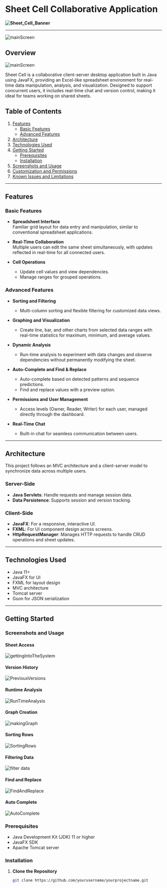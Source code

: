 # Sheet Cell Collaborative Application

**![Sheet_Cell_Banner](https://github.com/user-attachments/assets/9a983ab6-cd39-48dc-b16e-730f83224f74)**  

---
![mainScreen](https://github.com/user-attachments/assets/2bd4c726-c7f4-4c94-ad15-869af1c06dea)

## Overview

![mainScreen](https://github.com/user-attachments/assets/2bd4c726-c7f4-4c94-ad15-869af1c06dea)

Sheet Cell is a collaborative client-server desktop application built in Java using JavaFX, providing an Excel-like spreadsheet environment for real-time data manipulation, analysis, and visualization. Designed to support concurrent users, it includes real-time chat and version control, making it ideal for teams working on shared sheets.

## Table of Contents

1. [Features](#features)
   - [Basic Features](#basic-features)
   - [Advanced Features](#advanced-features)
2. [Architecture](#architecture)
3. [Technologies Used](#technologies-used)
4. [Getting Started](#getting-started)
   - [Prerequisites](#prerequisites)
   - [Installation](#installation)
5. [Screenshots and Usage](#screenshots-and-usage)
6. [Customization and Permissions](#customization-and-permissions)
7. [Known Issues and Limitations](#known-issues-and-limitations)

---

## Features

### Basic Features

- **Spreadsheet Interface**  
  Familiar grid layout for data entry and manipulation, similar to conventional spreadsheet applications.

- **Real-Time Collaboration**  
  Multiple users can edit the same sheet simultaneously, with updates reflected in real-time for all connected users.

- **Cell Operations**  
  - Update cell values and view dependencies.
  - Manage ranges for grouped operations.

### Advanced Features

- **Sorting and Filtering**  
  - Multi-column sorting and flexible filtering for customized data views.

- **Graphing and Visualization**  
  - Create line, bar, and other charts from selected data ranges with real-time statistics for maximum, minimum, and average values.

- **Dynamic Analysis**  
  - Run-time analysis to experiment with data changes and observe dependencies without permanently modifying the sheet.

- **Auto-Complete and Find & Replace**  
  - Auto-complete based on detected patterns and sequence predictions.
  - Find and replace values with a preview option.

- **Permissions and User Management**  
  - Access levels (Owner, Reader, Writer) for each user, managed directly through the dashboard.

- **Real-Time Chat**  
  - Built-in chat for seamless communication between users.

---

## Architecture

This project follows an MVC architecture and a client-server model to synchronize data across multiple users.

### Server-Side

- **Java Servlets**: Handle requests and manage session data.
- **Data Persistence**: Supports session and version tracking.

### Client-Side

- **JavaFX**: For a responsive, interactive UI.
- **FXML**: For UI component design across screens.
- **HttpRequestManager**: Manages HTTP requests to handle CRUD operations and sheet updates.

---

## Technologies Used

- Java 11+
- JavaFX for UI
- FXML for layout design
- MVC architecture
- Tomcat server
- Gson for JSON serialization

---

## Getting Started

### Screenshots and Usage

#### Sheet Access
![gettingIntoTheSystem](https://github.com/user-attachments/assets/ced82721-544b-4ef6-873b-70f060951bdf)

#### Version History
![PreviousVersions](https://github.com/user-attachments/assets/bb69beed-9482-46be-8486-62b1ef3e6e85)

#### Runtime Analysis
![RunTimeAnalysis](https://github.com/user-attachments/assets/140363a5-7b1b-4d2f-81ba-0c7b1af50f7f)

#### Graph Creation
![makingGraph](https://github.com/user-attachments/assets/57323d5f-e87b-4f4f-83f1-560d64712034)

#### Sorting Rows
![SortingRows](https://github.com/user-attachments/assets/1281f15c-303e-4ed5-90ad-e9aee40c31b5)

#### Filtering Data
![filter data](https://github.com/user-attachments/assets/6d4668ac-feb2-452d-9c33-45a4ca225ce5)

#### Find and Replace
![FindAndReplace](https://github.com/user-attachments/assets/6df11887-9088-417d-bb4f-55a20c391d88)

#### Auto Complete
![AutoComplete](https://github.com/user-attachments/assets/eedcd836-dcdf-4591-923a-984d4c51597c)

### Prerequisites

- Java Development Kit (JDK) 11 or higher
- JavaFX SDK 
- Apache Tomcat server 
  
### Installation

1. **Clone the Repository**  
   ```bash
   git clone https://github.com/yourusername/yourprojectname.git
